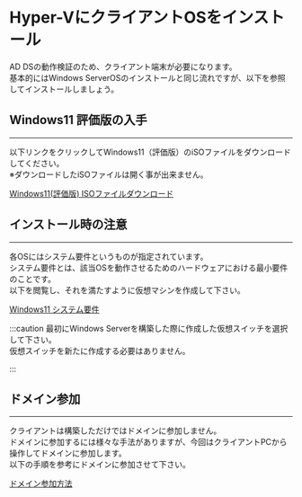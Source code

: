 # Hyper-VにクライアントOSをインストール

AD DSの動作検証のため、クライアント端末が必要になります。  
基本的にはWindows ServerOSのインストールと同じ流れですが、以下を参照してインストールしましょう。


## Windows11 評価版の入手
***
以下リンクをクリックしてWindows11（評価版）のiSOファイルをダウンロードしてください。  
※ダウンロードしたiSOファイルは開く事が出来ません。  

[Windows11(評価版) ISOファイルダウンロード](https://go.microsoft.com/fwlink/?linkid=2288286&clcid=0x411&culture=ja-jp&country=jp)


## インストール時の注意
---

各OSにはシステム要件というものが指定されています。  
システム要件とは、該当OSを動作させるためのハードウェアにおける最小要件のことです。  
以下を閲覧し、それを満たすように仮想マシンを作成して下さい。

[Windows11 システム要件](https://www.microsoft.com/ja-jp/windows/windows-11-specifications?r=1)

:::caution
最初にWindows Serverを構築した際に作成した仮想スイッチを選択して下さい。  
仮想スイッチを新たに作成する必要はありません。

:::

## ドメイン参加
---
クライアントは構築しただけではドメインに参加しません。    
ドメインに参加するには様々な手法がありますが、今回はクライアントPCから操作してドメインに参加します。  
以下の手順を参考にドメインに参加させて下さい。

[ドメイン参加方法](https://learn.microsoft.com/ja-jp/windows-server/identity/ad-ds/manage/join-computer-to-domain?tabs=cmd&pivots=windows-client-11)

